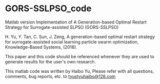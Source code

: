 # GORS-SSLPSO_code
Matlab version
Implementation of A Generation-based Optimal Restart Strategy for Surrogate-assisted SLPSO (GORS-SSLPSO)

H. Yu, Y. Tan, C. Sun, J. Zeng, A generation-based optimal restart strategy for surrogate-assisted social learning particle swarm optimization, Knowledge-Based Systems, (2018).

This paper and this code should be referenced whenever they are used to generate results for the user's own research. 

This matlab code was written by Haibo Yu, Please refer with all questions, comments, bug reports, etc. to tyustyuhaibo@126.com 
